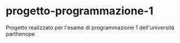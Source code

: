 # progetto-programmazione-1
Progetto realizzato per l'esame di programmazione 1 dell'università parthenope

